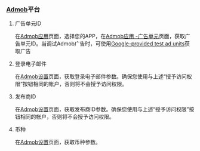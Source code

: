 ### [Admob](https://apps.admob.com/)平台
1. 广告单元ID

   在[Admob应用](https://apps.admob.com/v2/apps/list)页面，选择您的APP，在[Admob应用 -广告单元](https://apps.admob.com/v2/apps/1236187871/adunits/list)页面，获取广告单元ID。当调试Admob广告时，可使用[Google-provided test ad units](https://developers.google.com/admob/android/test-ads)获取广告

 1. 登录电子邮件
   
      在[Admob设置](https://apps.admob.com/v2/settings)页面，获取登录电子邮件参数。确保您使用与上述“授予访问权限”按钮相同的帐户，否则将不会授予访问权限。
   
 2. 发布商ID
 
    在[Admob设置](https://apps.admob.com/v2/settings)页面，获取发布商ID参数。确保您使用与上述“授予访问权限”按钮相同的帐户，否则将不会授予访问权限。 
 
2. 币种

   在[Admob设置](https://apps.admob.com/v2/settings)页面，获取币种参数。

